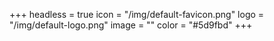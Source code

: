 +++
headless = true
icon = "/img/default-favicon.png"
logo = "/img/default-logo.png"
image = ""
color = "#5d9fbd"
+++
